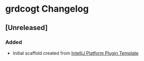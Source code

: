 <!-- Keep a Changelog guide -> https://keepachangelog.com -->

# grdcogt Changelog

## [Unreleased]
### Added
- Initial scaffold created from [IntelliJ Platform Plugin Template](https://github.com/JetBrains/intellij-platform-plugin-template)
